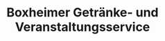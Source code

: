 ---
title: "Boxheimer Getränke- und Veranstaltungsservice"
url: /lampertheim/boxheimer-getraenke-und-veranstaltungsservice/
shop: Getränke
---